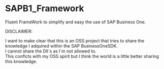 # SAPB1_Framework
Fluent FrameWork to simplify and easy the use of SAP Business One.    
     
DISCLAIMER:

I want to make clear that this is an OSS project that tries to share the knowledge I adquired within the SAP BusinessOneSDK.    
I cannot share the Dll´s as I´m not allowed to.     
This conflcts with my OSS spirit but I think the world is a little better sharing this knowledge.    


